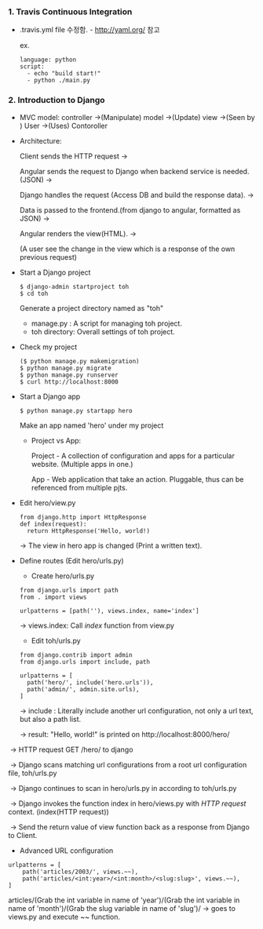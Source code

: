 ### 1. Travis Continuous Integration

- .travis.yml file 수정함. - http://yaml.org/ 참고 

  ex.

  ```
  language: python
  script:
  	- echo "build start!"
  	- python ./main.py
  ```

### 2. Introduction to Django

- MVC model: controller ->(Manipulate) model ->(Update) view ->(Seen by ) User ->(Uses) Contoroller



- Architecture: 

  Client sends the HTTP request ->

  Angular sends the request to Django when backend service is needed.(JSON) ->

  Django handles the request (Access DB and build the response data). ->

  Data is passed to the frontend.(from django to angular, formatted as JSON) ->

  Angular renders the view(HTML). ->

  (A user see the change in the view which is a response of the own previous request)

- Start a Django project

  ```
  $ django-admin startproject toh
  $ cd toh
  ```

  Generate a project directory named as "toh"

  - manage.py : A script for managing toh project.
  - toh directory: Overall settings of toh project.



- Check my project

  ```
  ($ python manage.py makemigration)
  $ python manage.py migrate
  $ python manage.py runserver
  $ curl http://localhost:8000
  ```



- Start a Django app

  ```
  $ python manage.py startapp hero
  ```

  Make an app named 'hero' under my project

  - Project vs App:

    Project - A collection of configuration and apps for a particular website. (Multiple apps in one.)

    App - Web application that take an action. Pluggable, thus can be referenced from multiple pjts.



- Edit hero/view.py

  ```
  from django.http import HttpResponse
  def index(request):
  	return HttpResponse('Hello, world!)
  ```

  -> The view in hero app is changed (Print a written text).



- Define routes (Edit hero/urls.py)

  - Create hero/urls.py

  ```
  from django.urls import path
  from . import views
  
  urlpatterns = [path(''), views.index, name='index']
  ```

  ->  views.index: Call *index* function from view.py

  - Edit toh/urls.py

  ```
  from django.contrib import admin
  from django.urls import include, path
  
  urlpatterns = [ 
  	path('hero/', include('hero.urls')),
  	path('admin/', admin.site.urls),		
  ]
  ```

  -> include : Literally include another url configuration, not only a url text, but also a path list.

  -> result: "Hello, world!" is printed on http://localhost:8000/hero/ 



​	-> HTTP request GET /hero/ to django

​	-> Django scans matching url configurations from a root url configuration file, toh/urls.py

​	-> Django continues to scan in hero/urls.py in according to toh/urls.py

​	-> Django invokes the function index in hero/views.py with *HTTP request* context. (index(HTTP request))

​	-> Send the return value of view function back as a response from Django to Client.



- Advanced URL configuration 

```
urlpatterns = [
    path('articles/2003/', views.~~),
    path('articles/<int:year>/<int:month>/<slug:slug>', views.~~),   
]
```

articles/(Grab the int variable in name of 'year')/(Grab the int variable in name of 'month')/(Grab the slug variable in name of 'slug')/ -> goes to views.py and execute ~~ function.